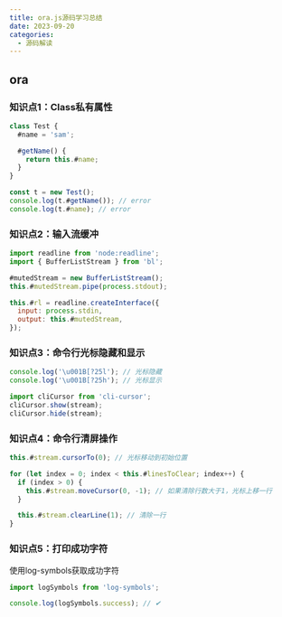 ```yaml
---
title: ora.js源码学习总结
date: 2023-09-20
categories:
  - 源码解读
---
```


## ora

### 知识点1：Class私有属性

```js
class Test {
  #name = 'sam';

  #getName() {
    return this.#name;
  }
}

const t = new Test();
console.log(t.#getName()); // error
console.log(t.#name); // error
```

### 知识点2：输入流缓冲

```js
import readline from 'node:readline';
import { BufferListStream } from 'bl';

#mutedStream = new BufferListStream();
this.#mutedStream.pipe(process.stdout);

this.#rl = readline.createInterface({
  input: process.stdin,
  output: this.#mutedStream,
});
```

### 知识点3：命令行光标隐藏和显示

```js
console.log('\u001B[?25l'); // 光标隐藏
console.log('\u001B[?25h'); // 光标显示

import cliCursor from 'cli-cursor';
cliCursor.show(stream);
cliCursor.hide(stream);
```

### 知识点4：命令行清屏操作

```js
this.#stream.cursorTo(0); // 光标移动到初始位置

for (let index = 0; index < this.#linesToClear; index++) {
  if (index > 0) {
    this.#stream.moveCursor(0, -1); // 如果清除行数大于1，光标上移一行
  }

  this.#stream.clearLine(1); // 清除一行
}
```

### 知识点5：打印成功字符

使用log-symbols获取成功字符
```js
import logSymbols from 'log-symbols';

console.log(logSymbols.success); // ✔
```